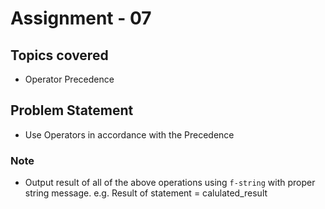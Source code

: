 # Assignment - 07

## Topics covered

- Operator Precedence


## Problem Statement

- Use Operators in accordance with the Precedence


### Note
- Output result of all of the above operations using `f-string` with proper string message. e.g. Result of statement = calulated_result

